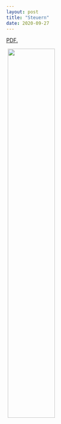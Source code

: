 ```yaml
---
layout: post
title: "Steuern"
date: 2020-09-27
---
```


<a href="banashri.github.io/pdfs/Steuern.pdf" target="_blank">PDF.</a>
       

<a href="../pdfs/Steuern.pdf" class="image fit"><img src="images/marr_pic.jpg" alt=""></a>
[<img src="https://img.youtube.com/vi/ilMQAW92N14/maxresdefault.jpg" width="50%">](https://youtu.be/ilMQAW92N14)

